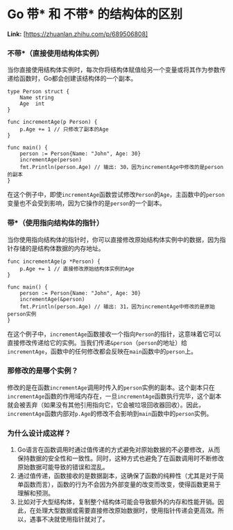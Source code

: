 # Go 带* 和 不带* 的结构体的区别



 **Link:** [https://zhuanlan.zhihu.com/p/689506808]

### 不带\*（直接使用结构体实例）  

当你直接使用结构体实例时，每次你将结构体赋值给另一个变量或将其作为参数传递给函数时，Go都会创建该结构体的一个副本。

```
type Person struct {
    Name string
    Age  int
}
​
func incrementAge(p Person) {
    p.Age += 1 // 只修改了副本的Age
}
​
func main() {
    person := Person{Name: "John", Age: 30}
    incrementAge(person)
    fmt.Println(person.Age) // 输出: 30，因为incrementAge中修改的是person的副本
}

```

在这个例子中，即使`incrementAge`函数尝试修改`Person`的`Age`，主函数中的`person`变量也不会受到影响，因为它操作的是`person`的一个副本。

### 带\*（使用指向结构体的指针）  

当你使用指向结构体的指针时，你可以直接修改原始结构体实例中的数据，因为指针存储的是结构体数据的内存地址。

```
func incrementAge(p *Person) {
    p.Age += 1 // 直接修改原始结构体实例的Age
}
​
func main() {
    person := Person{Name: "John", Age: 30}
    incrementAge(&person)
    fmt.Println(person.Age) // 输出: 31，因为incrementAge中修改的是原始person实例
}

```

在这个例子中，`incrementAge`函数接收一个指向`Person`的指针，这意味着它可以直接修改传递给它的实例。当我们传递`&person`（`person`的地址）给`incrementAge`，函数中的任何修改都会反映在`main`函数中的`person`上。

### 那修改的是哪个实例？  

修改的是在函数`incrementAge`调用时传入的`person`实例的副本。这个副本只在`incrementAge`函数的作用域内存在，一旦`incrementAge`函数执行完毕，这个副本就会被丢弃（如果没有其他引用指向它，它会被垃圾回收器回收）。因此，`incrementAge`函数内部对`p.Age`的修改不会影响到`main`函数中的`person`实例。

### 为什么设计成这样？  

1. Go语言在函数调用时通过值传递的方式避免对原始数据的不必要修改，从而保持数据的安全性和一致性。同时，这种方式也避免了在函数调用时不断修改原始数据可能导致的错误和混乱。
2. 通过值传递，函数接收的是数据副本，这确保了函数的纯粹性（尤其是对于简单函数而言），函数的行为不会因为外部变量的改变而改变，使得函数更易于理解和预测。
3. 比如对于大型结构体，复制整个结构体可能会导致额外的内存和性能开销。因此，在处理大型数据或需要直接修改原始数据时，使用指针传递会更高效。所以，遇事不决就使用指针就对了。
